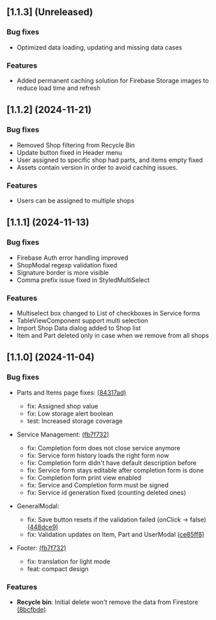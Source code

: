 ## [1.1.3] (Unreleased)

### Bug fixes
 * Optimized data loading, updating and missing data cases

### Features
 * Added permanent caching solution for Firebase Storage images to reduce load time and refresh

## [1.1.2] (2024-11-21)

### Bug fixes
 * Removed Shop filtering from Recycle Bin
 * Update button fixed in Header menu
 * User assigned to specific shop had parts, and items empty fixed
 * Assets contain version in order to avoid caching issues.

### Features
 * Users can be assigned to multiple shops

## [1.1.1] (2024-11-13)

### Bug fixes

* Firebase Auth error handling improved
* ShopModal regexp validation fixed
* Signature border is more visible
* Comma prefix issue fixed in StyledMultiSelect

### Features

* Multiselect box changed to List of checkboxes in Service forms
* TableViewComponent support multi selection
* Import Shop Data dialog added to Shop list
* Item and Part deleted only in case when we remove from all shops


## [1.1.0] (2024-11-04)

### Bug fixes

* Parts and Items page fixes: [(84317ad)](https://github.com/Reterics/storager/commit/84317ad6049b30a32d65b61dff1cb7163ed979c2)
  * fix: Assigned shop value
  * fix: Low storage alert boolean
  * test: Increased storage coverage

* Service Management: [(fb7f732)](https://github.com/Reterics/storager/commit/fb7f73203672c4cc2e767f235c22a988cf401039)
  * fix: Completion form does not close service anymore
  * fix: Service form history loads the right form now
  * fix: Completion form didn't have default description before
  * fix: Service form stays editable after completion form is done
  * fix: Completion form print view enabled
  * fix: Service and Completion form must be signed
  * fix: Service id generation fixed (counting deleted ones)

* GeneralModal:
  * fix: Save button resets if the validation failed (onClick -> false) [(448dce9)](https://github.com/Reterics/storager/commit/448dce9188c7f087429f4016b18dd0145e4e53a9)
  * fix: Validation updates on Item, Part and UserModal [(ce85ff8)](https://github.com/Reterics/storager/commit/ce85ff89a35fa4ae3ff3c38f7ce9780efc59c710)

* Footer: [(fb7f732)](https://github.com/Reterics/storager/commit/fb7f73203672c4cc2e767f235c22a988cf401039)
  * fix: translation for light mode
  * feat: compact design

### Features

* **Recycle bin**: Initial delete won't remove the data from Firestore [(8bcfbde)](https://github.com/Reterics/storager/commit/8bcfbdefdf54cca2441fbd6973e3559d1a0ff2c1)
